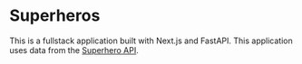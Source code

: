 # Superheros

This is a fullstack application built with Next.js and FastAPI. This application uses data from the [Superhero API](https://www.superheroapi.com).

